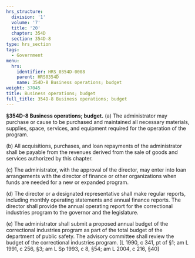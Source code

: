 ```yaml
---
hrs_structure:
  division: '1'
  volume: '7'
  title: '20'
  chapter: 354D
  section: 354D-8
type: hrs_section
tags:
  - Government
menu:
  hrs:
    identifier: HRS_0354D-0008
    parent: HRS0354D
    name: 354D-8 Business operations; budget
weight: 37045
title: Business operations; budget
full_title: 354D-8 Business operations; budget
---
```

**§354D-8 Business operations; budget.** (a) The administrator may purchase or cause to be purchased and maintained all necessary materials, supplies, space, services, and equipment required for the operation of the program.

(b) All acquisitions, purchases, and loan repayments of the administrator shall be payable from the revenues derived from the sale of goods and services authorized by this chapter.

(c) The administrator, with the approval of the director, may enter into loan arrangements with the director of finance or other organizations when funds are needed for a new or expanded program.

(d) The director or a designated representative shall make regular reports, including monthly operating statements and annual finance reports. The director shall provide the annual operating report for the correctional industries program to the governor and the legislature.

(e) The administrator shall submit a proposed annual budget of the correctional industries program as part of the total budget of the department of public safety. The advisory committee shall review the budget of the correctional industries program. [L 1990, c 341, pt of §1; am L 1991, c 256, §3; am L Sp 1993, c 8, §54; am L 2004, c 216, §40]
